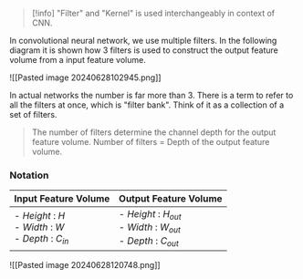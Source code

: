 
>[!info] "Filter" and "Kernel" is used interchangeably in context of CNN.

In convolutional neural network, we use multiple filters. In the following diagram it is shown how $3$ filters is used to construct the output feature volume from a input feature volume.

![[Pasted image 20240628102945.png]]

In actual networks the number is far more than $3$. There is a term to refer to all the filters at once, which is "filter bank". Think of it as a collection of a set of filters. 


> The number of filters determine the channel depth for the output feature volume. 
> Number of filters = Depth of the output feature volume.


### Notation 

| Input Feature Volume                                        | Output Feature Volume                                                    |
| ----------------------------------------------------------- | ------------------------------------------------------------------------ |
| - *Height* : $H$<br>- *Width* : $W$<br>- $Depth$ : $C_{in}$ | - *Height* : $H_{out}$<br>- *Width* : $W_{out}$<br>- $Depth$ : $C_{out}$ |


![[Pasted image 20240628120748.png]]